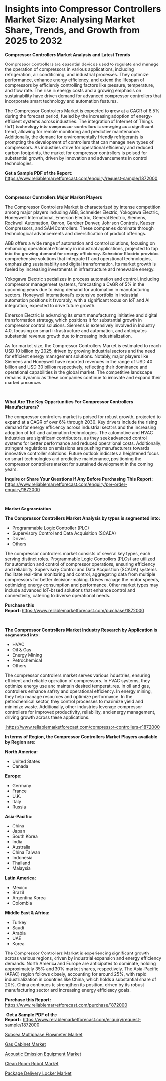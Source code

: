 <p><h1>Insights into Compressor Controllers Market Size: Analysing Market Share, Trends, and Growth from 2025 to 2032</h1></p><p><strong>Compressor Controllers Market Analysis and Latest Trends</strong></p>
<p><p>Compressor controllers are essential devices used to regulate and manage the operation of compressors in various applications, including refrigeration, air conditioning, and industrial processes. They optimize performance, enhance energy efficiency, and extend the lifespan of compressors by efficiently controlling factors like pressure, temperature, and flow rate. The rise in energy costs and a growing emphasis on sustainability have driven demand for advanced compressor controllers that incorporate smart technology and automation features.</p><p>The Compressor Controllers Market is expected to grow at a CAGR of 8.5% during the forecast period, fueled by the increasing adoption of energy-efficient systems across industries. The integration of Internet of Things (IoT) technology into compressor controllers is emerging as a significant trend, allowing for remote monitoring and predictive maintenance. Additionally, the demand for environmentally friendly refrigerants is prompting the development of controllers that can manage new types of compressors. As industries strive for operational efficiency and reduced carbon footprints, the market for compressor controllers is poised for substantial growth, driven by innovation and advancements in control technologies.</p></p>
<p><strong>Get a Sample PDF of the Report:&nbsp;</strong> <a href="https://www.reliablemarketforecast.com/enquiry/request-sample/1872000?utm_campaign=1110&utm_medium=2&utm_source=Github&utm_content=ia&utm_term=08042025&utm_id=compressor-controllers">https://www.reliablemarketforecast.com/enquiry/request-sample/1872000</a></p>
<p>&nbsp;</p>
<p><strong>Compressor Controllers Major Market Players</strong></p>
<p><p>The Compressor Controllers Market is characterized by intense competition among major players including ABB, Schneider Electric, Yokogawa Electric, Honeywell International, Emerson Electric, General Electric, Siemens, Rockwell Automation, Omron, Gardner Denver, Johnson Controls, Kaeser Compressors, and SAM Controllers. These companies dominate through technological advancements and diversification of product offerings.</p><p>ABB offers a wide range of automation and control solutions, focusing on enhancing operational efficiency in industrial applications, projected to tap into the growing demand for energy efficiency. Schneider Electric provides comprehensive solutions that integrate IT and operational technologies, emphasizing sustainability and digital transformation. Its market growth is fueled by increasing investments in infrastructure and renewable energy.</p><p>Yokogawa Electric specializes in process automation and control, including compressor management systems, forecasting a CAGR of 5% in the upcoming years due to rising demand for automation in manufacturing sectors. Honeywell International's extensive portfolio in industrial automation positions it favorably, with a significant focus on IoT and AI integration, expected to drive future growth.</p><p>Emerson Electric is advancing its smart manufacturing initiative and digital transformation strategy, which positions it for substantial growth in compressor control solutions. Siemens is extensively involved in Industry 4.0, focusing on smart infrastructure and automation, and anticipates substantial revenue growth due to increasing industrialization.</p><p>As for market size, the Compressor Controllers Market is estimated to reach USD 10 billion by 2025, driven by growing industrial sectors and the need for efficient energy management solutions. Notably, major players like Siemens and Honeywell have reported revenues in the range of USD 40 billion and USD 30 billion respectively, reflecting their dominance and operational capabilities in the global market. The competitive landscape remains dynamic as these companies continue to innovate and expand their market presence.</p></p>
<p>&nbsp;</p>
<p><strong>What Are The Key Opportunities For Compressor Controllers Manufacturers?</strong></p>
<p><p>The compressor controllers market is poised for robust growth, projected to expand at a CAGR of over 6% through 2030. Key drivers include the rising demand for energy efficiency across industrial sectors and the increasing adoption of IoT and automation technologies. The automotive and HVAC industries are significant contributors, as they seek advanced control systems for better performance and reduced operational costs. Additionally, stringent regulations on emissions are pushing manufacturers towards innovative controller solutions. Future outlook indicates a heightened focus on smart technologies and predictive maintenance, positioning the compressor controllers market for sustained development in the coming years.</p></p>
<p><strong>Inquire or Share Your Questions If Any Before Purchasing This Report:</strong> <a href="https://www.reliablemarketforecast.com/enquiry/pre-order-enquiry/1872000?utm_campaign=1110&utm_medium=2&utm_source=Github&utm_content=ia&utm_term=08042025&utm_id=compressor-controllers">https://www.reliablemarketforecast.com/enquiry/pre-order-enquiry/1872000</a></p>
<p>&nbsp;</p>
<p><strong>Market Segmentation</strong></p>
<p><strong>The Compressor Controllers Market Analysis by types is segmented into:</strong></p>
<p><ul><li>Programmable Logic Controller (PLC)</li><li>Supervisory Control and Data Acquisition (SCADA)</li><li>Drives</li><li>Others</li></ul></p>
<p><p>The compressor controllers market consists of several key types, each serving distinct roles. Programmable Logic Controllers (PLCs) are utilized for automation and control of compressor operations, ensuring efficiency and reliability. Supervisory Control and Data Acquisition (SCADA) systems facilitate real-time monitoring and control, aggregating data from multiple compressors for better decision-making. Drives manage the motor speeds, optimizing energy consumption and performance. Other market types may include advanced IoT-based solutions that enhance control and connectivity, catering to diverse operational needs.</p></p>
<p><strong>Purchase this Report:&nbsp;</strong><a href="https://www.reliablemarketforecast.com/purchase/1872000?utm_campaign=1110&utm_medium=2&utm_source=Github&utm_content=ia&utm_term=08042025&utm_id=compressor-controllers">https://www.reliablemarketforecast.com/purchase/1872000</a></p>
<p>&nbsp;</p>
<p><strong>The Compressor Controllers Market Industry Research by Application is segmented into:</strong></p>
<p><ul><li>HVAC</li><li>Oil & Gas</li><li>Energy Mining</li><li>Petrochemical</li><li>Others</li></ul></p>
<p><p>The compressor controllers market serves various industries, ensuring efficient and reliable operation of compressors. In HVAC systems, they optimize energy use and maintain desired temperatures. In oil and gas, controllers enhance safety and operational efficiency. In energy mining, they help manage resources and optimize performance. In the petrochemical sector, they control processes to maximize yield and minimize waste. Additionally, other industries leverage compressor controllers for improved productivity, reliability, and energy management, driving growth across these applications.</p></p>
<p><a href="https://www.reliablemarketforecast.com/compressor-controllers-r1872000?utm_campaign=1110&utm_medium=2&utm_source=Github&utm_content=ia&utm_term=08042025&utm_id=compressor-controllers">&nbsp;https://www.reliablemarketforecast.com/compressor-controllers-r1872000</a></p>
<p><strong>In terms of Region, the Compressor Controllers Market Players available by Region are:</strong></p>
<p>
    <p> <strong> North America: </strong>
        <ul>
            <li>United States</li>
            <li>Canada</li>
        </ul>
        </p> 
    <p> <strong> Europe: </strong>
        <ul>
            <li>Germany</li>
            <li>France</li>
            <li>U.K.</li>
            <li>Italy</li>
            <li>Russia</li>
        </ul>
        </p> 
    <p> <strong> Asia-Pacific: </strong>
        <ul>
            <li>China</li>
            <li>Japan</li>
            <li>South Korea</li>
            <li>India</li>
            <li>Australia</li>
            <li>China Taiwan</li>
            <li>Indonesia</li>
            <li>Thailand</li>
            <li>Malaysia</li>
        </ul>
        </p> 
    <p> <strong> Latin America: </strong>
        <ul>
            <li>Mexico</li>
            <li>Brazil</li>
            <li>Argentina Korea</li>
            <li>Colombia</li>
        </ul>
        </p> 
    <p> <strong> Middle East & Africa: </strong>
        <ul>
            <li>Turkey</li>
            <li>Saudi</li>
            <li>Arabia</li>
            <li>UAE</li>
            <li>Korea</li>
        </ul>
    </p>
    </p>
<p><p>The Compressor Controllers Market is experiencing significant growth across various regions, driven by industrial expansion and energy efficiency demands. North America and Europe are anticipated to dominate, holding approximately 35% and 30% market shares, respectively. The Asia-Pacific (APAC) region follows closely, accounting for around 25%, with rapid industrialization in countries like China, which holds a substantial share of 20%. China continues to strengthen its position, driven by its robust manufacturing sector and increasing energy efficiency goals.</p></p>
<p><strong>Purchase this Report: </strong><a href="https://www.reliablemarketforecast.com/purchase/1872000?utm_campaign=1110&utm_medium=2&utm_source=Github&utm_content=ia&utm_term=08042025&utm_id=compressor-controllers">https://www.reliablemarketforecast.com/purchase/1872000</a></p>
<p>&nbsp;<strong>Get a Sample PDF of the Report:&nbsp;&nbsp;</strong><a href="https://www.reliablemarketforecast.com/enquiry/request-sample/1872000?utm_campaign=1110&utm_medium=2&utm_source=Github&utm_content=ia&utm_term=08042025&utm_id=compressor-controllers">https://www.reliablemarketforecast.com/enquiry/request-sample/1872000</a></p>
<p><strong></strong></p>
<p><p><a href="https://github.com/luerabollevc/Market-Research-Report-List-1/blob/main/subsea-multiphase-flowmeter-market.md?utm_campaign=1110&utm_medium=2&utm_source=Github&utm_content=ia&utm_term=08042025&utm_id=compressor-controllers">Subsea Multiphase Flowmeter Market</a></p><p><a href="https://github.com/denighoylen1/Market-Research-Report-List-1/blob/main/gas-cabinet-market.md?utm_campaign=1110&utm_medium=2&utm_source=Github&utm_content=ia&utm_term=08042025&utm_id=compressor-controllers">Gas Cabinet Market</a></p><p><a href="https://github.com/aertsfecto0h/Market-Research-Report-List-1/blob/main/acoustic-emission-equipment-market.md?utm_campaign=1110&utm_medium=2&utm_source=Github&utm_content=ia&utm_term=08042025&utm_id=compressor-controllers">Acoustic Emission Equipment Market</a></p><p><a href="https://github.com/barlevsebako/Market-Research-Report-List-1/blob/main/clean-room-robot-market.md?utm_campaign=1110&utm_medium=2&utm_source=Github&utm_content=ia&utm_term=08042025&utm_id=compressor-controllers">Clean Room Robot Market</a></p><p><a href="https://github.com/tyreinhssan/Market-Research-Report-List-1/blob/main/package-delivery-locker-market.md?utm_campaign=1110&utm_medium=2&utm_source=Github&utm_content=ia&utm_term=08042025&utm_id=compressor-controllers">Package Delivery Locker Market</a></p></p>